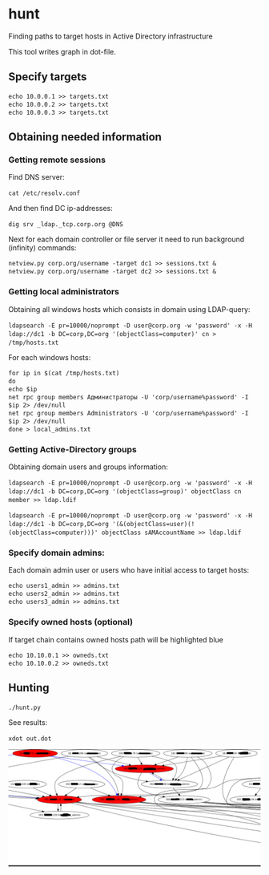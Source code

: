 # hunt
Finding paths to target hosts in Active Directory infrastructure

This tool writes graph in dot-file.

## Specify targets

```
echo 10.0.0.1 >> targets.txt
echo 10.0.0.2 >> targets.txt
echo 10.0.0.3 >> targets.txt
```

## Obtaining needed information

### Getting remote sessions

Find DNS server:

`cat /etc/resolv.conf`

And then find DC ip-addresses:

`dig srv _ldap._tcp.corp.org @DNS`

Next for each domain controller or file server it need to run background (infinity) commands:

```
netview.py corp.org/username -target dc1 >> sessions.txt &
netview.py corp.org/username -target dc2 >> sessions.txt &
```

### Getting local administrators

Obtaining all windows hosts which consists in domain using LDAP-query:

`ldapsearch -E pr=10000/noprompt -D user@corp.org -w 'password' -x -H ldap://dc1 -b DC=corp,DC=org '(objectClass=computer)' cn > /tmp/hosts.txt`

For each windows hosts:

```
for ip in $(cat /tmp/hosts.txt)
do 
echo $ip
net rpc group members Администраторы -U 'corp/username%password' -I $ip 2> /dev/null
net rpc group members Administrators -U 'corp/username%password' -I $ip 2> /dev/null
done > local_admins.txt
```

### Getting Active-Directory groups

Obtaining domain users and groups information:

`ldapsearch -E pr=10000/noprompt -D user@corp.org -w 'password' -x -H ldap://dc1 -b DC=corp,DC=org '(objectClass=group)' objectClass cn member >> ldap.ldif`

`ldapsearch -E pr=10000/noprompt -D user@corp.org -w 'password' -x -H ldap://dc1 -b DC=corp,DC=org '(&(objectClass=user)(!(objectClass=computer)))' objectClass sAMAccountName >> ldap.ldif`

### Specify domain admins:

Each domain admin user or users who have initial access to target hosts:
```
echo users1_admin >> admins.txt
echo users2_admin >> admins.txt
echo users3_admin >> admins.txt
```
### Specify owned hosts (optional)

If target chain contains owned hosts path will be highlighted blue

```
echo 10.10.0.1 >> owneds.txt
echo 10.10.0.2 >> owneds.txt
```

## Hunting

`./hunt.py`

See results:

`xdot out.dot`

![demo](img/1.png)
